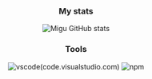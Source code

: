 <div align="center">
  
  ### My stats
  ![Migu GitHub stats](https://github-readme-stats.vercel.app/api?username=migu-star&show_icons=true&theme=transparent)

  ### Tools
  ![vscode](https://img.shields.io/badge/vscode-030314?style=for-the-badge&logo=visual-studio-code&logoColor=D6E7FF)(code.visualstudio.com)
  ![npm](https://img.shields.io/badge/npm-030314?style=for-the-badge&logo=npm&logoColor=D6E7FF)
</div>
